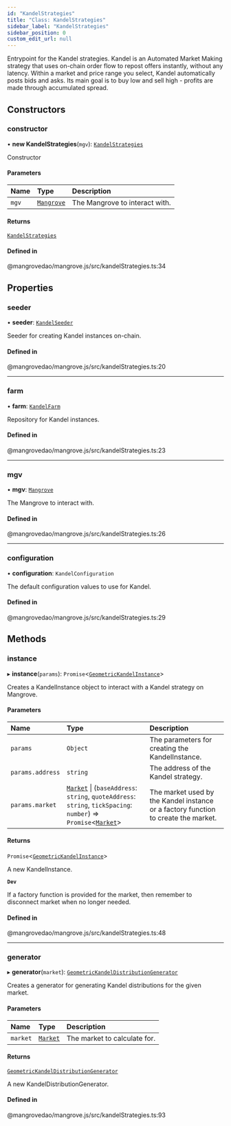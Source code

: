 ```yaml
---
id: "KandelStrategies"
title: "Class: KandelStrategies"
sidebar_label: "KandelStrategies"
sidebar_position: 0
custom_edit_url: null
---
```


Entrypoint for the Kandel strategies. Kandel is an Automated Market Making strategy that uses on-chain order flow to repost offers instantly, without any latency. Within a market and price range you select, Kandel automatically posts bids and asks. Its main goal is to buy low and sell high - profits are made through accumulated spread.

## Constructors

### <a id="constructor" name="constructor"></a> constructor

• **new KandelStrategies**(`mgv`): [`KandelStrategies`](KandelStrategies.md)

Constructor

#### Parameters

| Name | Type | Description |
| :------ | :------ | :------ |
| `mgv` | [`Mangrove`](Mangrove.md) | The Mangrove to interact with. |

#### Returns

[`KandelStrategies`](KandelStrategies.md)

#### Defined in

@mangrovedao/mangrove.js/src/kandelStrategies.ts:34

## Properties

### <a id="seeder" name="seeder"></a> seeder

• **seeder**: [`KandelSeeder`](KandelSeeder.md)

Seeder for creating Kandel instances on-chain.

#### Defined in

@mangrovedao/mangrove.js/src/kandelStrategies.ts:20

___

### <a id="farm" name="farm"></a> farm

• **farm**: [`KandelFarm`](KandelFarm.md)

Repository for Kandel instances.

#### Defined in

@mangrovedao/mangrove.js/src/kandelStrategies.ts:23

___

### <a id="mgv" name="mgv"></a> mgv

• **mgv**: [`Mangrove`](Mangrove.md)

The Mangrove to interact with.

#### Defined in

@mangrovedao/mangrove.js/src/kandelStrategies.ts:26

___

### <a id="configuration" name="configuration"></a> configuration

• **configuration**: `KandelConfiguration`

The default configuration values to use for Kandel.

#### Defined in

@mangrovedao/mangrove.js/src/kandelStrategies.ts:29

## Methods

### <a id="instance" name="instance"></a> instance

▸ **instance**(`params`): `Promise`<[`GeometricKandelInstance`](GeometricKandelInstance.md)\>

Creates a KandelInstance object to interact with a Kandel strategy on Mangrove.

#### Parameters

| Name | Type | Description |
| :------ | :------ | :------ |
| `params` | `Object` | The parameters for creating the KandelInstance. |
| `params.address` | `string` | The address of the Kandel strategy. |
| `params.market` | [`Market`](Market.md) \| (`baseAddress`: `string`, `quoteAddress`: `string`, `tickSpacing`: `number`) => `Promise`<[`Market`](Market.md)\> | The market used by the Kandel instance or a factory function to create the market. |

#### Returns

`Promise`<[`GeometricKandelInstance`](GeometricKandelInstance.md)\>

A new KandelInstance.

**`Dev`**

If a factory function is provided for the market, then remember to disconnect market when no longer needed.

#### Defined in

@mangrovedao/mangrove.js/src/kandelStrategies.ts:48

___

### <a id="generator" name="generator"></a> generator

▸ **generator**(`market`): [`GeometricKandelDistributionGenerator`](GeometricKandelDistributionGenerator.md)

Creates a generator for generating Kandel distributions for the given market.

#### Parameters

| Name | Type | Description |
| :------ | :------ | :------ |
| `market` | [`Market`](Market.md) | The market to calculate for. |

#### Returns

[`GeometricKandelDistributionGenerator`](GeometricKandelDistributionGenerator.md)

A new KandelDistributionGenerator.

#### Defined in

@mangrovedao/mangrove.js/src/kandelStrategies.ts:93
